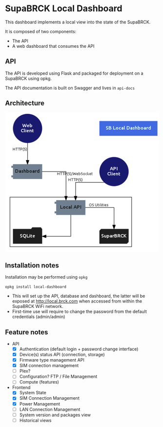 # SupaBRCK Local Dashboard

This dashboard implements a local view into the state of the SupaBRCK.

It is composed of two components:

- The API
- A web dashboard that consumes the API


## API

The API is developed using Flask and packaged for deployment on a SupaBRCK
using opkg.

The API documentation is built on Swagger and lives in `api-docs`

## Architecture

![Architecture](media/stack.png)

## Installation notes

Installation may be performed using `opkg`

`opkg install local-dashboard`

- This will set up the API, database and dashboard, the latter will be exposed at http://local.brck.com when accessed from within the SupaBRCK WiFi network.
- First-time use will require to change the password from the default credentials (admin/admin)


## Feature notes

- API 
    - [x] Authentication (default login + password change interface)
    - [x] Device(s) status API (connection, storage)
    - [x] Firmware type management API
    - [x] SIM connection management
    - [ ] Plex?
    - [ ] Configuration? FTP / File Management
    - [ ] Compute (features)
- Frontend
    - [x] System State
    - [x] SIM Connection Management
    - [x] Power Management
    - [ ] LAN Connection Management
    - [ ] System version and packages view
    - [ ] Historical views